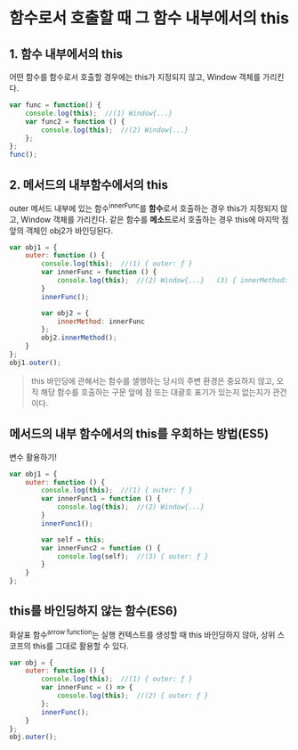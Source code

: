 # 함수로서 호출할 때 그 함수 내부에서의 this

## 1. 함수 내부에서의 this
어떤 함수를 함수로서 호출할 경우에는 this가 지정되지 않고, Window 객체를 가리킨다.
```js
var func = function() {
    console.log(this);  //(1) Window{...}
    var func2 = function () {
        console.log(this);  //(2) Window{...}
    };
};
func();
```

## 2. 메서드의 내부함수에서의 this
outer 메서드 내부에 있는 함수<sup>innerFunc</sup>를 **함수**로서 호출하는 경우 this가 지정되지 않고, Window 객체를 가리킨다. 같은 함수를 **메소드**로서 호출하는 경우 this에 마지막 점 앞의 객체인 obj2가 바인딩된다.

```js
var obj1 = {
    outer: function () {
        console.log(this);  //(1) { outer: ƒ }
        var innerFunc = function () {
            console.log(this);  //(2) Window{...}   (3) { innerMethod: ƒ }
        }
        innerFunc();

        var obj2 = {
            innerMethod: innerFunc
        };
        obj2.innerMethod();
    }
};
obj1.outer();
```

> this 바인딩에 관해서는 함수를 샐행하는 당시의 주변 환경은 중요하지 않고, 오직 해당 함수를 호출하는 구문 앞에 점 또는 대괄호 표기가 있는지 없는지가 관건이다.

## 메서드의 내부 함수에서의 this를 우회하는 방법(ES5)
변수 활용하기!
```js
var obj1 = {
    outer: function () {
        console.log(this);  //(1) { outer: ƒ }
        var innerFunc1 = function () {
            console.log(this);  //(2) Window{...}
        }
        innerFunc1();

        var self = this;
        var innerFunc2 = function () {
            console.log(self);  //(3) { outer: ƒ }
        }
    }
};
```
## this를 바인딩하지 않는 함수(ES6)
화살표 함수<sup>arrow function</sup>는 실행 컨텍스트를 생성할 때 this 바인딩하지 않아, 상위 스코프의 this를 그대로 활용할 수 있다.
```js
var obj = {
    outer: function () {
        console.log(this);  //(1) { outer: ƒ }
        var innerFunc = () => {
            console.log(this);  //(2) { outer: ƒ }
        };
        innerFunc();
    }
};
obj.outer();
```